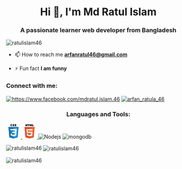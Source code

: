 <h1 align="center">Hi 👋, I'm Md Ratul Islam</h1>
<h3 align="center">A passionate learner web developer from Bangladesh</h3>

<p align="left"> <img src="https://komarev.com/ghpvc/?username=ratulislam46&label=Profile%20views&color=0e75b6&style=flat" alt="ratulislam46" /> </p>

- 📫 How to reach me **arfanratul46@gmail.com**

- ⚡ Fun fact **I am funny**

<h3 align="left">Connect with me:</h3>
<p align="left">
<a href="https://fb.com/https://www.facebook.com/mdratul.islam.46" target="blank"><img align="center" src="https://raw.githubusercontent.com/rahuldkjain/github-profile-readme-generator/master/src/images/icons/Social/facebook.svg" alt="https://www.facebook.com/mdratul.islam.46" height="30" width="40" /></a>
<a href="https://instagram.com/arfan_ratula_46" target="blank"><img align="center" src="https://raw.githubusercontent.com/rahuldkjain/github-profile-readme-generator/master/src/images/icons/Social/instagram.svg" alt="arfan_ratula_46" height="30" width="40" /></a>
</p>

<h3 align="center">Languages and Tools:</h3>
<p align="left"> 
  <a href="https://www.w3schools.com/css/" target="_blank" rel="noreferrer"> <img src="https://raw.githubusercontent.com/devicons/devicon/master/icons/css3/css3-original-wordmark.svg" alt="css3" width="40" height="40"/> </a>
  <a href="https://www.w3.org/html/" target="_blank" rel="noreferrer"> <img src="https://raw.githubusercontent.com/devicons/devicon/master/icons/html5/html5-original-wordmark.svg" alt="html5" width="40" height="40"/> </a>
   <img src="https://www.vectorlogo.zone/logos/nodejs/nodejs-icon.svg" alt="Nodejs" width="55" height="55"/>
  <img src="https://www.vectorlogo.zone/logos/mongodb/mongodb-icon.svg" alt="mongodb" width="45" height="55"/>
</p>

<p><img align="left" src="https://github-readme-stats.vercel.app/api/top-langs?username=ratulislam46&show_icons=true&locale=en&layout=compact" alt="ratulislam46" /></p>

<p>&nbsp;<img align="center" src="https://github-readme-stats.vercel.app/api?username=ratulislam46&show_icons=true&locale=en" alt="ratulislam46" /></p>

<p><img align="center" src="https://github-readme-streak-stats.herokuapp.com/?user=ratulislam46&" alt="ratulislam46" /></p>
